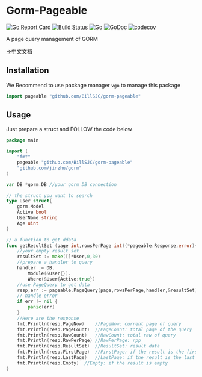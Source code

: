 # Gorm-Pageable

[![Go Report Card](https://goreportcard.com/badge/github.com/BillSJC/gorm-pageable)](https://goreportcard.com/report/github.com/BillSJC/gorm-pageable)
[![Build Status](https://travis-ci.org/BillSJC/gorm-pageable.svg?branch=master)](https://travis-ci.org/BillSJC/gorm-pageable)
![Go](https://github.com/BillSJC/gorm-pageable/workflows/Go/badge.svg)
![GoDoc](https://godoc.org/github.com/BillSJC/gorm-pageable?status.svg)
[![codecov](https://codecov.io/gh/BillSJC/gorm-pageable/branch/master/graph/badge.svg)](https://codecov.io/gh/BillSJC/gorm-pageable)

A page query management of GORM 

[->中文文档](readme-cn.md)

## Installation

We Recommend to use package manager `vgo` to manage this package

```go
import pageable "github.com/BillSJC/gorm-pageable"
```

## Usage

Just prepare a struct and FOLLOW the code below

```go
package main

import (
    "fmt"
    pageable "github.com/BillSJC/gorm-pageable"
    "github.com/jinzhu/gorm"
)

var DB *gorm.DB //your gorm DB connection

// the struct you want to search
type User struct{
    gorm.Model
    Active bool
    UserName string
    Age uint
}

// a function to get ddata
func getResultSet (page int,rowsPerPage int)(*pageable.Response,error){
    //your empty result set
    resultSet := make([]*User,0,30)
    //prepare a handler to query
    handler := DB.
        Module(&User{}).
        Where(&User{Active:true})
    //use PageQuery to get data
    resp,err := pageable.PageQuery(page,rowsPerPage,handler,&resultSet)
    // handle error
    if err != nil {
        panic(err)
    }
    //Here are the response
	fmt.Println(resp.PageNow)    //PageNow: current page of query
	fmt.Println(resp.PageCount)  //PageCount: total page of the query
	fmt.Println(resp.RawCount)   //RawCount: total raw of query
	fmt.Println(resp.RawPerPage) //RawPerPage: rpp
	fmt.Println(resp.ResultSet)  //ResultSet: result data
	fmt.Println(resp.FirstPage)  //FirstPage: if the result is the first page
	fmt.Println(resp.LastPage)   //LastPage: if the result is the last page
	fmt.Println(resp.Empty)  //Empty: if the result is empty
}
```